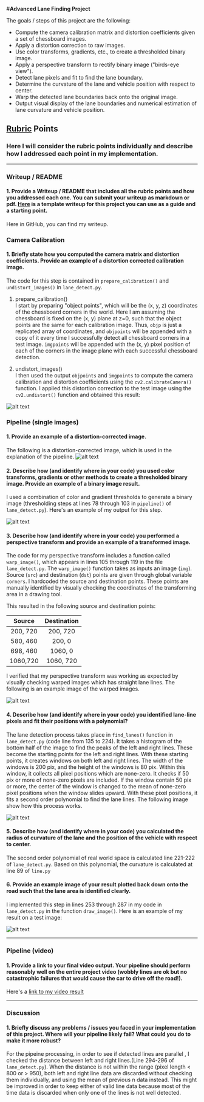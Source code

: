 #**Advanced Lane Finding Project**

The goals / steps of this project are the following:

* Compute the camera calibration matrix and distortion coefficients given a set of chessboard images.
* Apply a distortion correction to raw images.
* Use color transforms, gradients, etc., to create a thresholded binary image.
* Apply a perspective transform to rectify binary image ("birds-eye view").
* Detect lane pixels and fit to find the lane boundary.
* Determine the curvature of the lane and vehicle position with respect to center.
* Warp the detected lane boundaries back onto the original image.
* Output visual display of the lane boundaries and numerical estimation of lane curvature and vehicle position.

[//]: # (Image References)

[image1]: ./undistort_image1.jpg "Undistorted"
[image2]: ./test_images/straight_lines1.jpg "Road Transformed"
[image3]: ./binary_image1.jpg "Binary Example"
[image4]: ./warp_image1.jpg "Warp Example"
[image5]: ./lane_fit.jpg "Fit Visual"
[image6]: ./result_image2.jpg "Output"
[video1]: ./test_output.mp4 "Video"

## [Rubric](https://review.udacity.com/#!/rubrics/571/view) Points

### Here I will consider the rubric points individually and describe how I addressed each point in my implementation.  

---

### Writeup / README

#### 1. Provide a Writeup / README that includes all the rubric points and how you addressed each one.  You can submit your writeup as markdown or pdf.  [Here](https://github.com/udacity/CarND-Advanced-Lane-Lines/blob/master/writeup_template.md) is a template writeup for this project you can use as a guide and a starting point.  

Here in GitHub, you can find my writeup.

### Camera Calibration

#### 1. Briefly state how you computed the camera matrix and distortion coefficients. Provide an example of a distortion corrected calibration image.

The code for this step is contained in `prepare_calibration()` and `undistort_images()` in `lane_detect.py`.  

1) prepare_calibration()  
I start by preparing "object points", which will be the (x, y, z) coordinates of the chessboard corners in the world. Here I am assuming the chessboard is fixed on the (x, y) plane at z=0, such that the object points are the same for each calibration image.  Thus, `objp` is just a replicated array of coordinates, and `objpoints` will be appended with a copy of it every time I successfully detect all chessboard corners in a test image.  `imgpoints` will be appended with the (x, y) pixel position of each of the corners in the image plane with each successful chessboard detection.  

2) undistort_images()  
I then used the output `objpoints` and `imgpoints` to compute the camera calibration and distortion coefficients using the `cv2.calibrateCamera()` function.  I applied this distortion correction to the test image using the `cv2.undistort()` function and obtained this result:

![alt text][image1]

### Pipeline (single images)

#### 1. Provide an example of a distortion-corrected image.

The following is a distortion-corrected image, which is used in the explanation of the pipeline.
![alt text][image2]

#### 2. Describe how (and identify where in your code) you used color transforms, gradients or other methods to create a thresholded binary image.  Provide an example of a binary image result.

I used a combination of color and gradient thresholds to generate a binary image (thresholding steps at lines 78 through 103 in `pipeline()` of `lane_detect.py`).  Here's an example of my output for this step.

![alt text][image3]

#### 3. Describe how (and identify where in your code) you performed a perspective transform and provide an example of a transformed image.

The code for my perspective transform includes a function called `warp_image()`, which appears in lines 105 through 119 in the file `lane_detect.py`.  The `warp_image()` function takes as inputs an image (`img`). Source (`src`) and destination (`dst`) points are given through global variable `corners`.  I hardcoded the source and destination points. These points are manually identified by visually checking the coordinates of the transforming area in a drawing tool.

This resulted in the following source and destination points:

| Source        | Destination   |
|:-------------:|:-------------:|
| 200, 720      | 200,  720     |
| 580, 460      | 200,  0       |
| 698, 460      | 1060, 0       |
| 1060,720      | 1060, 720     |

I verified that my perspective transform was working as expected by visually checking warped images which has straight lane lines. The following is an example image of the warped images.

![alt text][image4]

#### 4. Describe how (and identify where in your code) you identified lane-line pixels and fit their positions with a polynomial?

The lane detection process takes place in `find_lanes()` function in `lane_detect.py` (code line from 135 to 224). It takes a histogram of the bottom half of the image to find the peaks of the left and right lines. These become the starting points for the left and right lines.
With these starting points, it creates windows on both left and right lines. The width of the windows is 200 pix, and the height of the windows is 80 pix. Within this window, it collects all pixel positions which are none-zero. It checks if 50 pix or more of none-zero pixels are included. If the window contain 50 pix or more, the center of the window is changed to the mean of none-zero pixel positions when the window slides upward.
With these pixel positions, it fits a second order polynomial to find the lane lines. The following image show how this process works.

![alt text][image5]

#### 5. Describe how (and identify where in your code) you calculated the radius of curvature of the lane and the position of the vehicle with respect to center.

The second order polynomial of real world space is calculated line 221-222 of `lane_detect.py`. Based on this polynomial, the curvature is calculated at line 89 of `line.py`

#### 6. Provide an example image of your result plotted back down onto the road such that the lane area is identified clearly.

I implemented this step in lines 253 through 287 in my code in `lane_detect.py` in the function `draw_image()`.  Here is an example of my result on a test image:

![alt text][image6]

---

### Pipeline (video)

#### 1. Provide a link to your final video output.  Your pipeline should perform reasonably well on the entire project video (wobbly lines are ok but no catastrophic failures that would cause the car to drive off the road!).

Here's a [link to my video result](./test_output.mp4)

---

### Discussion

#### 1. Briefly discuss any problems / issues you faced in your implementation of this project.  Where will your pipeline likely fail?  What could you do to make it more robust?

For the pipeine processing, in order to see if detected lines are parallel , I checked the distance between left and right lines.(Line 294-296 of `lane_detect.py`). When the distance is not within the range (pixel length < 800 or > 950), both left and right line data are discarded without checking them individually, and using the mean of previous n data instead. This might be improved in order to keep either of valid line data because most of the time data is discarded when only one of the lines is not well detected.
